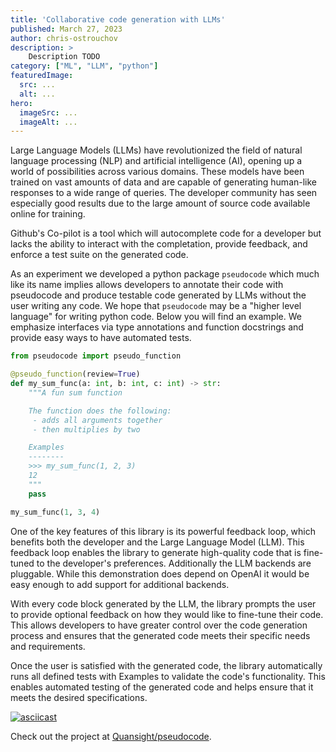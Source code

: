 ```yaml
---
title: 'Collaborative code generation with LLMs'
published: March 27, 2023
author: chris-ostrouchov
description: >
    Description TODO
category: ["ML", "LLM", "python"]
featuredImage:
  src: ...
  alt: ...
hero:
  imageSrc: ...
  imageAlt: ...
---
```


<base target="_blank" />

Large Language Models (LLMs) have revolutionized the field of natural
language processing (NLP) and artificial intelligence (AI), opening up
a world of possibilities across various domains. These models have
been trained on vast amounts of data and are capable of generating
human-like responses to a wide range of queries. The developer
community has seen especially good results due to the large amount of
source code available online for training.

Github's Co-pilot is a tool which will autocomplete code for a
developer but lacks the ability to interact with the completation,
provide feedback, and enforce a test suite on the generated code.

As an experiment we developed a python package `pseudocode` which much
like its name implies allows developers to annotate their code with
pseudocode and produce testable code generated by LLMs without the
user writing any code. We hope that `pseudocode` may be a "higher
level language" for writing python code. Below you will find an
example. We emphasize interfaces via type annotations and function
docstrings and provide easy ways to have automated tests.

```python
from pseudocode import pseudo_function

@pseudo_function(review=True)
def my_sum_func(a: int, b: int, c: int) -> str:
    """A fun sum function

    The function does the following:
     - adds all arguments together
     - then multiplies by two

    Examples
    --------
    >>> my_sum_func(1, 2, 3)
    12
    """
    pass

my_sum_func(1, 3, 4)
```

One of the key features of this library is its powerful feedback loop,
which benefits both the developer and the Large Language Model
(LLM). This feedback loop enables the library to generate high-quality
code that is fine-tuned to the developer's preferences. Additionally
the LLM backends are pluggable. While this demonstration does depend
on OpenAI it would be easy enough to add support for additional
backends.

With every code block generated by the LLM, the library prompts the
user to provide optional feedback on how they would like to fine-tune
their code. This allows developers to have greater control over the
code generation process and ensures that the generated code meets
their specific needs and requirements.

Once the user is satisfied with the generated code, the library
automatically runs all defined tests with Examples to validate the
code's functionality. This enables automated testing of the generated
code and helps ensure that it meets the desired specifications.

[![asciicast](https://asciinema.org/a/571026.svg)](https://asciinema.org/a/571026)

Check out the project at [Quansight/pseudocode](https://github.com/quansight/pseudocode).

